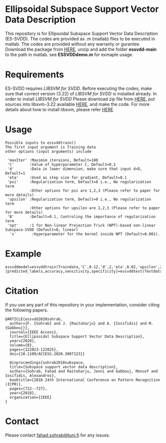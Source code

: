 # Ellipsoidal Subspace Support Vector Data Description
This repository is for Ellipsoidal Subspace Support Vector Data Description (ES-SVDD). The codes are provided as .m (matlab) files to be executed in matlab. The codes are provided without any warranty or gurantee. Download the package from [HERE](https://github.com/fahadsohrab/essvdd/archive/main.zip), unzip and add the folder **essvdd-main** to the path in matlab. see **ESSVDDdemo.m** for exmaple usage.


# Requirements 
ES-SVDD requires *LIBSVM for SVDD*. Before executing the codes, make sure that correct version (3.22) of *LIBSVM for SVDD* is installed already. In order to install *LIBSVM for SVDD*  Please download zip file from [HERE](https://www.csie.ntu.edu.tw/~cjlin/libsvmtools/svdd/libsvm-svdd-3.22.zip), put sources into libsvm-3.22 available [HERE](https://www.csie.ntu.edu.tw/~cjlin/libsvm/oldfiles/libsvm-3.22.zip), and make the code. For more details about how to install libsvm, please refer [HERE](https://www.csie.ntu.edu.tw/~cjlin/libsvmtools/#libsvm_for_svdd_and_finding_the_smallest_sphere_containing_all_data)

# Usage 
```text
Possible inputs to essvddtrain()
The first input argument is Training data
other options (input arguments) include

 'maxIter' :Maximim iteraions, Default=100
 'C'       :Value of hyperparameter C, Default=0.1
 'd'       :Data in lower dimension, make sure that input d<D, Default=1
 'eta'     :Used as step size for gradient, Default=0.1
 'psi'     :Regularization term, Default=0 i.e., No regularization term
           :Other options for psi are 1,2,3 (Please refer to paper for more details)
 'upsilon' :Regularization term, Default=0 i.e., No regularization term
           :Other options for upsilon are 1,2,3 (Please refer to paper for more details)
 'B'       :Default=0.1, Controling the importance of regularization term
 'npt'     :1 for Non-linear Projection Trick (NPT)-based non-linear Subspace-SVDD (Default=0, linear)
  's'       :Hyperparameter for the kernel inside NPT (Default=0.001). 
 ```

# Example 
```text
essvddmodel=essvddtrain(Traindata,'C',0.12,'d',2,'eta',0.02,'upsilon',2);
[predicted_labels,accuracy,sensitivity,specificity]=essvddtest(Testdata,testlabels,essvddmodel); 
```


# Citation
If you use any part of this repository in your implementation, consider citing the following papers.
```text
@ARTICLE{essvdd2020sohrab,
  author={F. {Sohrab} and J. {Raitoharju} and A. {Iosifidis} and M. {Gabbouj}},
  journal={IEEE Access}, 
  title={Ellipsoidal Subspace Support Vector Data Description}, 
  year={2020},
  volume={8},
  pages={122013-122025},
  doi={10.1109/ACCESS.2020.3007123}}
  
  @inproceedings{sohrab2018subspace,
  title={Subspace support vector data description},
  author={Sohrab, Fahad and Raitoharju, Jenni and Gabbouj, Moncef and Iosifidis, Alexandros},
  booktitle={2018 24th International Conference on Pattern Recognition (ICPR)},
  pages={722--727},
  year={2018},
  organization={IEEE}
}
```
# Contact
Please contact fahad.sohrab@tuni.fi for any issues.
